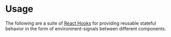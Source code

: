 # Usage

The following are a suite of [React Hooks](https://reactjs.org/docs/hooks-overview.html) for providing reusable stateful behavior in the form of environment-signals between different components.
